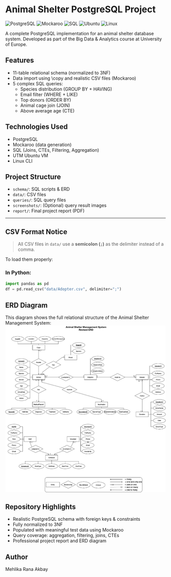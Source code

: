# Animal Shelter PostgreSQL Project

![PostgreSQL](https://img.shields.io/badge/PostgreSQL-336791?style=for-the-badge&logo=postgresql&logoColor=white)
![Mockaroo](https://img.shields.io/badge/Mockaroo-Data--Generator-green?style=for-the-badge)
![SQL](https://img.shields.io/badge/SQL-Structured%20Query%20Language-blue?style=for-the-badge)
![Ubuntu](https://img.shields.io/badge/Ubuntu-VM-orange?style=for-the-badge&logo=ubuntu&logoColor=white)
![Linux](https://img.shields.io/badge/Linux-CLI-333333?style=for-the-badge&logo=linux&logoColor=white)

A complete PostgreSQL implementation for an animal shelter database system. Developed as part of the Big Data & Analytics course at University of Europe.

## Features
- 11-table relational schema (normalized to 3NF)
- Data import using \copy and realistic CSV files (Mockaroo)
- 5 complex SQL queries:
  - Species distribution (GROUP BY + HAVING)
  - Email filter (WHERE + LIKE)
  - Top donors (ORDER BY)
  - Animal cage join (JOIN)
  - Above average age (CTE)

## Technologies Used
- PostgreSQL
- Mockaroo (data generation)
- SQL (Joins, CTEs, Filtering, Aggregation)
- UTM Ubuntu VM
- Linux CLI

## Project Structure
- `schema/`: SQL scripts & ERD
- `data/`: CSV files
- `queries/`: SQL query files
- `screenshots/`: (Optional) query result images
- `report/`: Final project report (PDF)

---

## CSV Format Notice

>  All CSV files in `data/` use a **semicolon (`;`)** as the delimiter instead of a comma.

To load them properly:

### In Python:
```python
import pandas as pd
df = pd.read_csv("data/Adopter.csv", delimiter=";")
```
  
## ERD Diagram
This diagram shows the full relational structure of the Animal Shelter Management System:
![ERD Diagram](https://github.com/mehlikaakbay/animal-shelter-postgresql-project/blob/main/schema%3A/erd.png)

## Repository Highlights
- Realistic PostgreSQL schema with foreign keys & constraints  
- Fully normalized to 3NF  
- Populated with meaningful test data using Mockaroo  
- Query coverage: aggregation, filtering, joins, CTEs  
- Professional project report and ERD diagram  

## Author
Mehlika Rana Akbay
